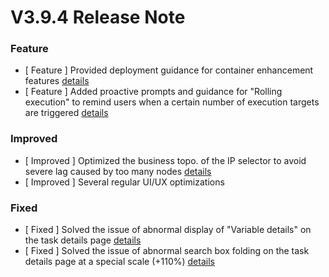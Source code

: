 # V3.9.4 Release Note




### Feature
- [ Feature ] Provided deployment guidance for container enhancement features [details](http://github.com/TencentBlueKing/bk-job/issues/3065)
- [ Feature ] Added proactive prompts and guidance for "Rolling execution" to remind users when a certain number of execution targets are triggered [details](http://github.com/TencentBlueKing/bk-job/issues/3015)


### Improved
- [ Improved ] Optimized the business topo. of the IP selector to avoid severe lag caused by too many nodes [details](http://github.com/TencentBlueKing/bk-job/issues/3057)
- [ Improved ] Several regular UI/UX optimizations


### Fixed
- [ Fixed ] Solved the issue of abnormal display of "Variable details" on the task details page [details](http://github.com/TencentBlueKing/bk-job/issues/3063)
- [ Fixed ] Solved the issue of abnormal search box folding on the task details page at a special scale (+110%) [details](https://github.com/TencentBlueKing/bk-job/issues/3012)